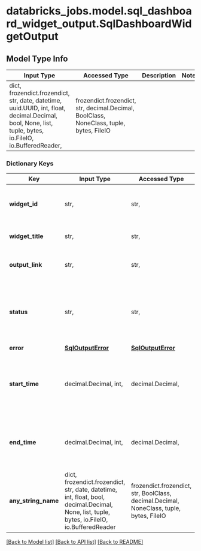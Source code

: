 # databricks_jobs.model.sql_dashboard_widget_output.SqlDashboardWidgetOutput

## Model Type Info
Input Type | Accessed Type | Description | Notes
------------ | ------------- | ------------- | -------------
dict, frozendict.frozendict, str, date, datetime, uuid.UUID, int, float, decimal.Decimal, bool, None, list, tuple, bytes, io.FileIO, io.BufferedReader,  | frozendict.frozendict, str, decimal.Decimal, BoolClass, NoneClass, tuple, bytes, FileIO |  | 

### Dictionary Keys
Key | Input Type | Accessed Type | Description | Notes
------------ | ------------- | ------------- | ------------- | -------------
**widget_id** | str,  | str,  | The canonical identifier of the SQL widget. | [optional] 
**widget_title** | str,  | str,  | The title of the SQL widget. | [optional] 
**output_link** | str,  | str,  | The link to find the output results. | [optional] 
**status** | str,  | str,  | The execution status of the SQL widget. | [optional] must be one of ["PENDING", "RUNNING", "SUCCESS", "FAILED", "CANCELLED", ] 
**error** | [**SqlOutputError**](SqlOutputError.md) | [**SqlOutputError**](SqlOutputError.md) |  | [optional] 
**start_time** | decimal.Decimal, int,  | decimal.Decimal,  | Time (in epoch milliseconds) when execution of the SQL widget starts. | [optional] value must be a 64 bit integer
**end_time** | decimal.Decimal, int,  | decimal.Decimal,  | Time (in epoch milliseconds) when execution of the SQL widget ends. | [optional] value must be a 64 bit integer
**any_string_name** | dict, frozendict.frozendict, str, date, datetime, int, float, bool, decimal.Decimal, None, list, tuple, bytes, io.FileIO, io.BufferedReader | frozendict.frozendict, str, BoolClass, decimal.Decimal, NoneClass, tuple, bytes, FileIO | any string name can be used but the value must be the correct type | [optional]

[[Back to Model list]](../../README.md#documentation-for-models) [[Back to API list]](../../README.md#documentation-for-api-endpoints) [[Back to README]](../../README.md)


